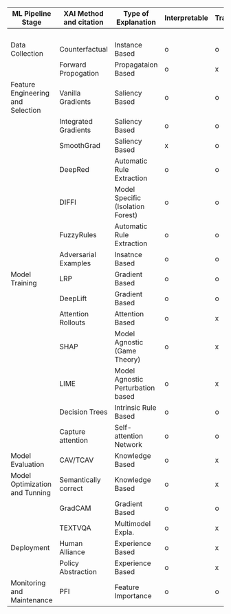 | ML  Pipeline  Stage                  | XAI  Method and  citation | Type of  Explanation               | Interpretable | Transparent | Data Type |   |    |   |
| ------------------------------------ | ------------------------- | ---------------------------------- | ------------- | ----------- | --------- | - | -- | - |
|                                      |                           |                                    |               |             | T         | I | Te | G |
| Data  Collection                     | Counterfactual            | Instance Based                     | o             | o           | v         | v | v  | v |
|                                      | Forward  Propogation      | Propagataion  Based                | o             | x           | v         | v | v  | v |
| Feature  Engineering  and  Selection | Vanilla  Gradients        | Saliency Based                     | o             | o           | v         | v | v  | v |
|                                      | Integrated  Gradients     | Saliency Based                     | o             | o           | v         | v | v  | v |
|                                      | SmoothGrad                | Saliency Based                     | x             | o           |           | v | v  |   |
|                                      | DeepRed                   | Automatic Rule  Extraction         | o             | o           | v         |   |    |   |
|                                      | DIFFI                     | Model Specific (Isolation Forest)  | o             | o           | v         |   |    | v |
|                                      | FuzzyRules                | Automatic Rule  Extraction         | o             | o           | v         |   |    |   |
|                                      | Adversarial  Examples     | Insatnce Based                     | o             | o           | v         | v | v  | v |
| Model  Training                      | LRP                       | Gradient Based                     | o             | o           | v         | v | v  | v |
|                                      | DeepLift                  | Gradient Based                     | o             | o           | v         | v | v  |   |
|                                      | Attention Rollouts        | Attention Based                    | o             | x           | v         |   | v  |   |
|                                      | SHAP                      | Model Agnostic  (Game Theory)      | o             | x           | v         | v | v  | v |
|                                      | LIME                      | Model Agnostic Perturbation  based | o             | x           | v         | v | v  |   |
|                                      | Decision Trees            | Intrinsic Rule Based               | o             | o           | v         | v | v  |   |
|                                      | Capture attention         | Self-attention Network             | o             | o           | v         |   |    | v |
| Model Evaluation                     | CAV/TCAV                  | Knowledge Based                    | o             | x           | v         | v | v  |   |
| Model  Optimization  and Tunning     | Semantically correct      | Knowledge Based                    | o             | x           | v         | v | v  |   |
|                                      | GradCAM                   | Gradient Based                     | o             | o           |           | v |    |   |
|                                      | TEXTVQA                   | Multimodel Expla.                  | o             | x           |           |   | v  |   |
| Deployment                           | Human Alliance            | Experience Based                   | o             | x           |           |   |    |   |
|                                      | Policy Abstraction        | Experience Based                   | o             | x           |           |   |    |   |
| Monitoring  and  Maintenance         | PFI                       | Feature Importance                 | o             | o           | v         |   | v  |   |
